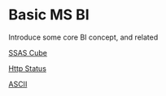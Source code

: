 # Basic MS BI #
Introduce some core BI concept, and related 

<a href="ssas_cube.md">SSAS Cube</a><br/>

<a href="httpstatus.html">Http Status</a>

<a href="ascii.html">ASCII</a>
